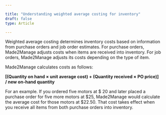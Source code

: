 ```yaml
---

title: "Understanding weighted average costing for inventory"
draft: false
type: Article

---
```


Weighted average costing  determines inventory costs based on information from purchase orders and job order estimates. For purchase orders, Made2Manage adjusts costs when items are received into inventory. For job orders, Made2Manage adjusts its costs depending on the type of item. 

Made2Manage calculates costs as follows:

**[(Quantity on hand × unit average cost) + (Quantity received × PO price)] / new on-hand quantity**

For an example. If you ordered five motors at \$ 20 and later placed a purchase order for five more motors at \$25, Made2Manage would calculate the average cost for those motors at \$22.50. That cost takes effect when you receive all items from both purchase orders into inventory.

​